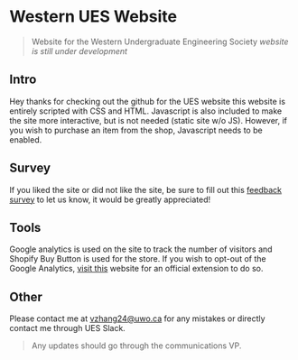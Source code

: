 # Western UES Website
> Website for the Western Undergraduate Engineering Society
*website is still under development*

## Intro
Hey thanks for checking out the github for the UES website this website is entirely scripted with CSS and HTML. Javascript is also included to make the site more interactive, but is not needed (static site w/o JS). However, if you wish to purchase an item from the shop, Javascript needs to be enabled. 

## Survey
If you liked the site or did not like the site, be sure to fill out this [feedback survey](https://forms.gle/tcpFLMKMRKWqjHro6) to let us know, it would be greatly appreciated! 

## Tools
Google analytics is used on the site to track the number of visitors and Shopify Buy Button is used for the store. If you wish to opt-out of the Google Analytics, [visit this](https://tools.google.com/dlpage/gaoptout) website for an official extension to do so. 

## Other
Please contact me at vzhang24@uwo.ca for any mistakes or directly contact me through UES Slack. 
> Any updates should go through the communications VP. 
